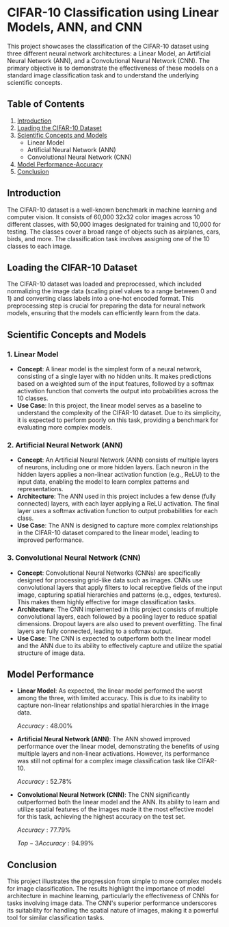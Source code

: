 

# CIFAR-10 Classification using Linear Models, ANN, and CNN

This project showcases the classification of the CIFAR-10 dataset using three different neural network architectures: a Linear Model, an Artificial Neural Network (ANN), and a Convolutional Neural Network (CNN). The primary objective is to demonstrate the effectiveness of these models on a standard image classification task and to understand the underlying scientific concepts.

## Table of Contents
1. [Introduction](#introduction)
2. [Loading the CIFAR-10 Dataset](#loading-the-cifar-10-dataset)
3. [Scientific Concepts and Models](#scientific-concepts-and-models)
   - Linear Model
   - Artificial Neural Network (ANN)
   - Convolutional Neural Network (CNN)
4. [Model Performance-Accuracy](#model-performance)
5. [Conclusion](#conclusion)

## Introduction

The CIFAR-10 dataset is a well-known benchmark in machine learning and computer vision. It consists of 60,000 32x32 color images across 10 different classes, with 50,000 images designated for training and 10,000 for testing. The classes cover a broad range of objects such as airplanes, cars, birds, and more. The classification task involves assigning one of the 10 classes to each image.

## Loading the CIFAR-10 Dataset

The CIFAR-10 dataset was loaded and preprocessed, which included normalizing the image data (scaling pixel values to a range between 0 and 1) and converting class labels into a one-hot encoded format. This preprocessing step is crucial for preparing the data for neural network models, ensuring that the models can efficiently learn from the data.

## Scientific Concepts and Models

### 1. Linear Model
- **Concept**: A linear model is the simplest form of a neural network, consisting of a single layer with no hidden units. It makes predictions based on a weighted sum of the input features, followed by a softmax activation function that converts the output into probabilities across the 10 classes.
- **Use Case**: In this project, the linear model serves as a baseline to understand the complexity of the CIFAR-10 dataset. Due to its simplicity, it is expected to perform poorly on this task, providing a benchmark for evaluating more complex models.

### 2. Artificial Neural Network (ANN)
- **Concept**: An Artificial Neural Network (ANN) consists of multiple layers of neurons, including one or more hidden layers. Each neuron in the hidden layers applies a non-linear activation function (e.g., ReLU) to the input data, enabling the model to learn complex patterns and representations.
- **Architecture**: The ANN used in this project includes a few dense (fully connected) layers, with each layer applying a ReLU activation. The final layer uses a softmax activation function to output probabilities for each class.
- **Use Case**: The ANN is designed to capture more complex relationships in the CIFAR-10 dataset compared to the linear model, leading to improved performance.

### 3. Convolutional Neural Network (CNN)
- **Concept**: Convolutional Neural Networks (CNNs) are specifically designed for processing grid-like data such as images. CNNs use convolutional layers that apply filters to local receptive fields of the input image, capturing spatial hierarchies and patterns (e.g., edges, textures). This makes them highly effective for image classification tasks.
- **Architecture**: The CNN implemented in this project consists of multiple convolutional layers, each followed by a pooling layer to reduce spatial dimensions. Dropout layers are also used to prevent overfitting. The final layers are fully connected, leading to a softmax output.
- **Use Case**: The CNN is expected to outperform both the linear model and the ANN due to its ability to effectively capture and utilize the spatial structure of image data.

## Model Performance

- **Linear Model**: As expected, the linear model performed the worst among the three, with limited accuracy. This is due to its inability to capture non-linear relationships and spatial hierarchies in the image data. 


    $Accuracy: 48.00$%
- **Artificial Neural Network (ANN)**: The ANN showed improved performance over the linear model, demonstrating the benefits of using multiple layers and non-linear activations. However, its performance was still not optimal for a complex image classification task like CIFAR-10.

    $Accuracy: 52.78$%
- **Convolutional Neural Network (CNN)**: The CNN significantly outperformed both the linear model and the ANN. Its ability to learn and utilize spatial features of the images made it the most effective model for this task, achieving the highest accuracy on the test set.
 
    $Accuracy: 77.79$%

    $Top-3 Accuracy: 94.99$%
## Conclusion

This project illustrates the progression from simple to more complex models for image classification. The results highlight the importance of model architecture in machine learning, particularly the effectiveness of CNNs for tasks involving image data. The CNN's superior performance underscores its suitability for handling the spatial nature of images, making it a powerful tool for similar classification tasks.
